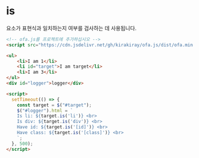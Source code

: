 # is

요소가 표현식과 일치하는지 여부를 검사하는 데 사용됩니다.

<html-viewer>

```html
<!-- ofa.js를 프로젝트에 추가하십시오 -->
<script src="https://cdn.jsdelivr.net/gh/kirakiray/ofa.js/dist/ofa.min.js"></script>
```

```html
<ul>
    <li>I am 1</li>
    <li id="target">I am target</li>
    <li>I am 3</li>
</ul>
<div id="logger">logger</div>

<script>
  setTimeout(() => {
    const target = $("#target");
    $("#logger").html = `
    Is li: ${target.is('li')} <br>
    Is div: ${target.is('div')} <br>
    Have id: ${target.is('[id]')} <br>
    Have class: ${target.is('[class]')} <br>
    `;
  }, 500);
</script>
```

</html-viewer>
